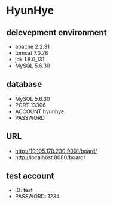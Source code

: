 # HyunHye

## delevepment environment
- apache 2.2.31
- tomcat 7.0.78
- jdk 1.8.0_131
- MySQL 5.6.30

## database
- MySQL 5.6.30
- PORT 13306
- ACCOUNT hyunhye
- PASSWORD 

## URL
- http://10.105.170.230:9001/board/
- http://localhost:8080/board/

## test account
- ID: test
- PASSWORD: 1234
